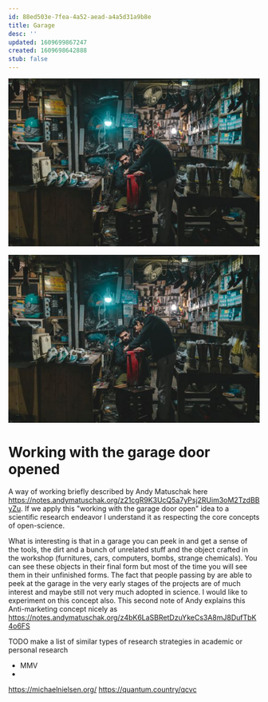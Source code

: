 ```yaml
---
id: 88ed503e-7fea-4a52-aead-a4a5d31a9b8e
title: Garage
desc: ''
updated: 1609699867247
created: 1609698642888
stub: false
---
```


![](docs/assets/images/pexels-photo-2598290.jpeg)

![](vault/assets/images/2021-01-03-19-44-16.png)

# Working with the garage door opened

A way of working briefly described by Andy Matuschak here https://notes.andymatuschak.org/z21cgR9K3UcQ5a7yPsj2RUim3oM2TzdBByZu. If we apply this "working with the garage door open" idea to a scientific research endeavor I understand it as respecting the core concepts of open-science.

What is interesting is that in a garage you can peek in and get a sense of the tools, the dirt and a bunch of unrelated stuff and the object crafted in the workshop (furnitures, cars, computers, bombs, strange chemicals). You can see these objects in their final form but most of the time you will see them in their unfinished forms. The fact that people passing by are able to peek at the garage in the very early stages of the projects are of much interest and maybe still not very much adopted in science. I would like to experiment on this concept also. This second note of Andy explains this Anti-marketing concept nicely as https://notes.andymatuschak.org/z4bK6LaSBRetDzuYkeCs3A8mJ8DufTbK4o6FS


TODO make a list of similar types of research strategies in academic or personal research 
- MMV 
- 


https://michaelnielsen.org/
https://quantum.country/qcvc


